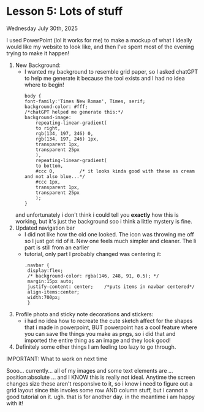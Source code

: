 # Lesson 5: Lots of stuff

Wednesday July 30th, 2025

I used PowerPoint (lol it works for me) to make a mockup of what I ideally would like my website to look like, 
and then I've spent most of the evening trying to make it happen!

1. New Background:
   * I wanted my background to resemble grid paper, so I asked chatGPT to help me generate it because the tool exists and I had no idea where to begin!
      ```
      body {
      font-family:'Times New Roman', Times, serif;
      background-color: #fff;
      /*chatGPT helped me generate this:*/
      background-image: 
          repeating-linear-gradient(
          to right, 
          rgb(134, 197, 246) 0, 
          rgb(134, 197, 246) 1px, 
          transparent 1px, 
          transparent 25px
          ),
          repeating-linear-gradient(
          to bottom, 
          #ccc 0,         /* it looks kinda good with these as cream and not also blue...*/
          #ccc 1px, 
          transparent 1px, 
          transparent 25px
          );
      }
      ```
   and unfortunately i don't think i could tell you **exactly** how this is working, but it's just the background soo i think a little mystery is fine.
2. Updated navigation bar
     * I did not like how the old one looked. The icon was throwing me off so I just got rid of it. New one feels much simpler and cleaner. The li part is still from an earlier
     * tutorial, only part I probably changed was centering it:
       ```
       .navbar {
        display:flex;
        /* background-color: rgba(146, 248, 91, 0.5); */
        margin:15px auto;
        justify-content: center;    /*puts items in navbar centered*/
        align-items:center;
        width:700px;
        }
       ```
3. Profile photo and sticky note decorations and stickers:
   * i had no idea how to recreate the cute sketch affect for the shapes that i made in powerpoint, BUT powerpoint has a cool feature where you can save
     the things you make as pngs, so i did that and imported the entire thing as an image and they look good!
4. Definitely some other things I am feeling too lazy to go through.

IMPORTANT: What to work on next time

Sooo... currently... all of my images and some text elements are ... position:absolute ... and I KNOW this is really not ideal. Anytime the screen changes
size these aren't responsive to it, so i know i need to figure out a grid layout since this involes some row AND column stuff, but i cannot a good tutorial on it. ugh. that is for another day. in the meantime i am happy with it!
